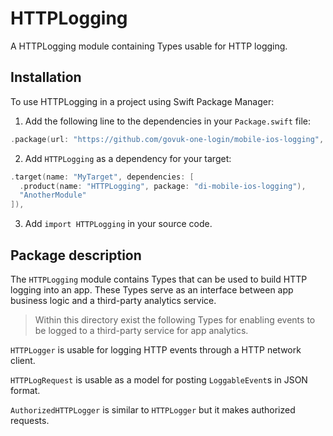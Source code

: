 # HTTPLogging

A HTTPLogging module containing Types usable for HTTP logging.

## Installation

To use HTTPLogging in a project using Swift Package Manager:

1. Add the following line to the dependencies in your `Package.swift` file:

```swift
.package(url: "https://github.com/govuk-one-login/mobile-ios-logging", from: "1.0.0"),
```

2. Add `HTTPLogging` as a dependency for your target:

```swift
.target(name: "MyTarget", dependencies: [
  .product(name: "HTTPLogging", package: "di-mobile-ios-logging"),
  "AnotherModule"
]),
```

3. Add `import HTTPLogging` in your source code.

## Package description

The `HTTPLogging` module contains Types that can be used to build HTTP logging into an app. These Types serve as an interface between app business logic and a third-party analytics service.

> Within this directory exist the following Types for enabling events to be logged to a third-party service for app analytics.

`HTTPLogger` is usable for logging HTTP events through a HTTP network client.

`HTTPLogRequest` is usable as a model for posting `LoggableEvent`s in JSON format.

`AuthorizedHTTPLogger` is similar to `HTTPLogger` but it makes authorized requests.
